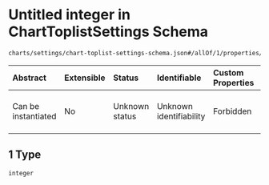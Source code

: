 # Untitled integer in ChartToplistSettings Schema

```txt
charts/settings/chart-toplist-settings-schema.json#/allOf/1/properties/colorMappings/items/properties/value/items/anyOf/1
```



| Abstract            | Extensible | Status         | Identifiable            | Custom Properties | Additional Properties | Access Restrictions | Defined In                                                                                                               |
| :------------------ | :--------- | :------------- | :---------------------- | :---------------- | :-------------------- | :------------------ | :----------------------------------------------------------------------------------------------------------------------- |
| Can be instantiated | No         | Unknown status | Unknown identifiability | Forbidden         | Allowed               | none                | [chart-toplist-settings-schema.json\*](../out/charts/settings/chart-toplist-settings-schema.json "open original schema") |

## 1 Type

`integer`
